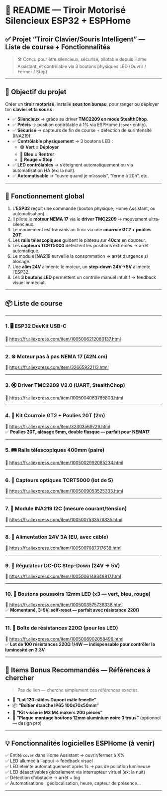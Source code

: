 # 📄 README — Tiroir Motorisé Silencieux ESP32 + ESPHome  
## ✅ Projet “Tiroir Clavier/Souris Intelligent” — Liste de course + Fonctionnalités

> 🛠️ Conçu pour être silencieux, sécurisé, pilotable depuis Home Assistant, et contrôlable via 3 boutons physiques LED (Ouvrir / Fermer / Stop)

---

## 🎯 Objectif du projet

Créer un **tiroir motorisé**, installé **sous ton bureau**, pour ranger ou déployer ton **clavier et ta souris** :

- ✅ **Silencieux** → grâce au driver **TMC2209 en mode StealthChop**.
- ✅ **Précis** → position contrôlable à 1% via ESPHome (`cover` entity).
- ✅ **Sécurisé** → capteurs de fin de course + détection de surintensité (INA219).
- ✅ **Contrôlable physiquement** → 3 boutons LED :  
  - 🟢 **Vert = Déployer**  
  - 🔵 **Bleu = Rentrer**  
  - 🔴 **Rouge = Stop**  
- ✅ **LED contrôlables** → s’éteignent automatiquement ou via automatisation HA (ex: la nuit).
- ✅ **Automatisable** → “ouvre quand je m’assois”, “ferme à 20h”, etc.

---

## 🧠 Fonctionnement global

1. L’**ESP32** reçoit une commande (bouton physique, Home Assistant, ou automatisation).
2. Il pilote le **moteur NEMA 17** via le **driver TMC2209** → mouvement ultra-silencieux.
3. Le mouvement est transmis au tiroir via une **courroie GT2 + poulies 20T**.
4. Les **rails télescopiques** guident le plateau sur **40cm** en douceur.
5. Les **capteurs TCRT5000** détectent les positions extrêmes → arrêt automatique.
6. Le module **INA219** surveille la consommation → arrêt d’urgence si blocage.
7. Une **alim 24V** alimente le moteur, un **step-down 24V→5V** alimente l’ESP32.
8. Les **3 boutons LED** permettent un contrôle manuel intuitif → feedback visuel immédiat.

---

## 📦 Liste de course 

---

### 1. 🖥️ ESP32 DevKit USB-C  
🔗 https://fr.aliexpress.com/item/1005006212080137.html

---

### 2. ⚙️ Moteur pas à pas NEMA 17 (42N.cm)  
🔗 https://fr.aliexpress.com/item/32665922113.html

---

### 3. 🔇 Driver TMC2209 V2.0 (UART, StealthChop)  
🔗 https://fr.aliexpress.com/item/1005004063785803.html

---

### 4. 🔄 Kit Courroie GT2 + Poulies 20T (2m)  
🔗 https://fr.aliexpress.com/item/32303569726.html  
✅ **Poulies 20T, alésage 5mm, double flasque — parfait pour NEMA17**

---

### 5. 🛤️ Rails télescopiques 400mm (paire)  
🔗 https://fr.aliexpress.com/item/1005002992085234.html

---

### 6. 📏 Capteurs optiques TCRT5000 (lot de 5)  
🔗 https://fr.aliexpress.com/item/1005009053525333.html

---

### 7. 🔌 Module INA219 I2C (mesure courant/tension)  
🔗 https://fr.aliexpress.com/item/1005007533576335.html

---

### 8. 🔋 Alimentation 24V 3A (EU, avec câble)  
🔗 https://fr.aliexpress.com/item/1005007087317638.html

---

### 9. 🔌 Régulateur DC-DC Step-Down (24V → 5V)  
🔗 https://fr.aliexpress.com/item/1005006149348817.html

---

### 10. 🔘 Boutons poussoirs 12mm LED (x3 — vert, bleu, rouge)  
🔗 https://fr.aliexpress.com/item/1005003575736338.html  
✅ **Momentané, 3-9V, self-reset — parfait avec résistance 220Ω**

---

### 11. 🔌 Boîte de résistances 220Ω (pour les LED)  
🔗 https://fr.aliexpress.com/item/1005008902058496.html  
✅ **Lot de 100 résistances 220Ω 1/4W — indispensable pour contrôler la luminosité en 3.3V**

---

## 🧰 Items Bonus Recommandés — Références à chercher

> Pas de lien — cherche simplement ces références exactes.

- 🔌 **“Lot 120 câbles Dupont mâle femelle”**
- 📦 **“Boîtier étanche IP65 100x70x50mm”**
- 🔩 **“Kit visserie M3 M4 makers 200 pièces”**
- 📏 **“Plaque montage boutons 12mm aluminium noire 3 trous”** (optionnel — design pro)

---

## 💡 Fonctionnalités logicielles ESPHome (à venir)

✅ Entité `cover` dans Home Assistant → ouvrir/fermer à X%  
✅ LED allumée à l’appui → feedback visuel  
✅ LED éteinte automatiquement après 1s → pas de pollution lumineuse  
✅ LED désactivables globalement via interrupteur virtuel (ex: la nuit)  
✅ Détection d’obstacle → arrêt + log  
✅ Automatisations : géolocalisation, heure, capteur de présence...

---
